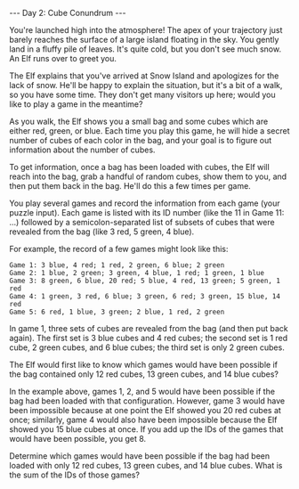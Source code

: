 --- Day 2: Cube Conundrum ---

You're launched high into the atmosphere! 
The apex of your trajectory just barely reaches the surface of a large island floating in the sky. 
You gently land in a fluffy pile of leaves. 
It's quite cold, but you don't see much snow. 
An Elf runs over to greet you.

The Elf explains that you've arrived at Snow Island and apologizes for the lack of snow. 
He'll be happy to explain the situation, 
but it's a bit of a walk, 
so you have some time. 
They don't get many visitors up here; 
would you like to play a game in the meantime?

As you walk, 
the Elf shows you a small bag and 
some cubes which are either red, green, or blue. 
Each time you play this game, 
he will hide a secret number of cubes of each color in the bag, 
and your goal is to figure out information about the number of cubes.

To get information, 
once a bag has been loaded with cubes, 
the Elf will reach into the bag, 
grab a handful of random cubes, 
show them to you, 
and then put them back in the bag. 
He'll do this a few times per game.

You play several games and 
record the information from each game (your puzzle input). 
Each game is listed with its ID number (like the 11 in Game 11: ...) 
followed by a semicolon-separated list of subsets of cubes that were revealed from the bag 
(like 3 red, 5 green, 4 blue).

For example, the record of a few games might look like this:

```
Game 1: 3 blue, 4 red; 1 red, 2 green, 6 blue; 2 green
Game 2: 1 blue, 2 green; 3 green, 4 blue, 1 red; 1 green, 1 blue
Game 3: 8 green, 6 blue, 20 red; 5 blue, 4 red, 13 green; 5 green, 1 red
Game 4: 1 green, 3 red, 6 blue; 3 green, 6 red; 3 green, 15 blue, 14 red
Game 5: 6 red, 1 blue, 3 green; 2 blue, 1 red, 2 green
```

In game 1, 
three sets of cubes are revealed from the bag (and then put back again). 
The first set is 3 blue cubes and 4 red cubes; 
the second set is 1 red cube, 2 green cubes, and 6 blue cubes; 
the third set is only 2 green cubes.

The Elf would first like to know which games would have been possible 
if the bag contained only 12 red cubes, 13 green cubes, and 14 blue cubes?

In the example above, games 1, 2, and 5 would have been possible 
if the bag had been loaded with that configuration. 
However, game 3 would have been impossible because at one point the Elf showed you 20 red cubes at once; 
similarly, game 4 would also have been impossible because the Elf showed you 15 blue cubes at once.
If you add up the IDs of the games that would have been possible, you get 8.

Determine which games would have been possible 
if the bag had been loaded with only 12 red cubes, 13 green cubes, and 14 blue cubes. 
What is the sum of the IDs of those games?

